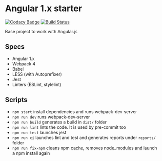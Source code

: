 # Angular 1.x starter

[![Codacy Badge](https://api.codacy.com/project/badge/Grade/b78e5d92d0dd443fb313ed72f413947a)](https://app.codacy.com/app/serginator/angular1x-starter?utm_source=github.com&utm_medium=referral&utm_content=serginator/angular1x-starter&utm_campaign=Badge_Grade_Dashboard)
[![Build Status](https://travis-ci.org/serginator/angular1x-starter.svg?branch=master)](https://travis-ci.org/serginator/angular1x-starter)

Base project to work with Angular.js

## Specs
*   Angular 1.x
*   Webpack 4
*   Babel
*   LESS (with Autoprefixer)
*   Jest
*   Linters (ESLint, stylelint)

## Scripts
*   `npm start` install dependencies and runs webpack-dev-server
*   `npm run dev` runs webpack-dev-server
*   `npm run build` generates a build in `dist/` folder
*   `npm run lint` lints the code. It is used by pre-commit too
*   `npm run test` launches jest
*   `npm run ci` launches lint and test and generates reports under `reports/` folder
*   `npm run fix-npm` cleans npm cache, removes node_modules and launch a npm install again
